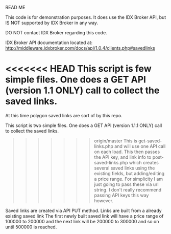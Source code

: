 READ ME

This code is for demonstration purposes. It does use the IDX Broker API,
but IS NOT supported by IDX Broker in any way.

DO NOT contact IDX Broker regarding this code.

IDX Broker API documentation located at: http://middleware.idxbroker.com/docs/api/1.0.4/clients.php#savedlinks

<<<<<<< HEAD
This script is few simple files. One does a GET API (version 1.1 ONLY) call to collect the saved links.
=======
At this time polygon saved links are sort of by this repo.

This script is two simple files. One does a GET API (version 1.1.1 ONLY) call to collect the saved links.
>>>>>>> origin/master
This is get-saved-links.php and will use one API call on each load.
This then passes the API key, and link info to post-saved-links.php
which creates several saved links using the existing fields, but adding/editing a price range.
For simplicity I am just going to pass these via url string.
I don't really recommend passing API keys this way however.


Saved links are created via API PUT method. Links are built from a already existing saved link
The first newly built saved link will have a price range of 100000 to 200000 and the next
link will be 200000 to 300000 and so on until 500000 is reached.
